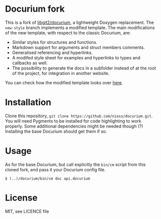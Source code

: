 # Docurium fork

This is a fork of [libgit2/docurium](https://github.com/libgit2/docurium), a lightweight Doxygen replacement. The `new-style` branch implements a modified template. The main modifications of the new template, with respect to the classic Docurium, are:

+ Similar styles for structures and functions.
+ Markdown support for arguments and struct members comments.
+ Generalised referencing and hyperlinks.
+ A modifed style sheet for examples and hyperlinks to types and callbacks as well.
+ The possibility to generate the docs in a subfolder instead of at the root of the project, for integration in another website.

You can check how the modified template looks over [here](http://niess.github.io/pumas).

# Installation

Clone this repository, `git clone https://github.com/niess/docurium.git`. You will need Pygments to be installed for code highlighting to work properly. Some additional dependencies might be needed though (?) Installing the base Docurium should get them if so.

# Usage

As for the base Docurium, but call explicitly the `bin/cm` script from this cloned fork, and pass it your Docurium config file.

    $ (..)/docurium/bin/cm doc api.docurium

# License

MIT, see LICENCE file
